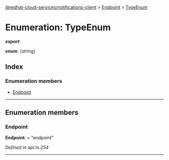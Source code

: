 [@redhat-cloud-services/notifications-client](../README.md) > [Endpoint](../modules/endpoint.md) > [TypeEnum](../enums/endpoint.typeenum.md)

# Enumeration: TypeEnum

*__export__*: 

*__enum__*: {string}

## Index

### Enumeration members

* [Endpoint](endpoint.typeenum.md#endpoint)

---

## Enumeration members

<a id="endpoint"></a>

###  Endpoint

**Endpoint**:  = "endpoint"

*Defined in api.ts:254*

___

